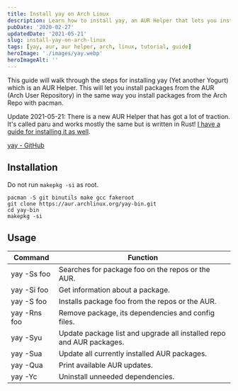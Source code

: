 ```yaml
---
title: Install yay on Arch Linux
description: Learn how to install yay, an AUR Helper that lets you install packages from the Arch User Repository using the same commands as pacman.
pubDate: '2020-02-27'
updatedDate: '2021-05-21'
slug: install-yay-on-arch-linux
tags: [yay, aur, aur helper, arch, linux, tutorial, guide]
heroImage: './images/yay.webp'
heroImageAlt: ''
---
```


This guide will walk through the steps for installing yay (Yet another Yogurt) which is an AUR Helper. This will let you install packages from the AUR (Arch User Repository) in the same way you install packages from the Arch Repo with pacman.

Update 2021-05-21:
There is a new AUR Helper that has got a lot of traction. It's called paru and works mostly the same but is written in Rust! [I have a guide for installing it as well](/install-paru-on-arch-linux).

<!--truncate-->

[yay - GitHub](https://github.com/Jguer/yay)

## Installation

Do not run `makepkg -si` as root.

```shell
pacman -S git binutils make gcc fakeroot
git clone https://aur.archlinux.org/yay-bin.git
cd yay-bin
makepkg -si
```

## Usage

| Command      | Function                                                             |
| ------------ | -------------------------------------------------------------------- |
| yay -Ss foo  | Searches for package foo on the repos or the AUR.                    |
| yay -Si foo  | Get information about a package.                                     |
| yay -S foo   | Installs package foo from the repos or the AUR.                      |
| yay -Rns foo | Remove package, its dependencies and config files.                   |
| yay -Syu     | Update package list and upgrade all installed repo and AUR packages. |
| yay -Sua     | Update all currently installed AUR packages.                         |
| yay -Qua     | Print available AUR updates.                                         |
| yay -Yc      | Uninstall unneeded dependencies.                                     |
